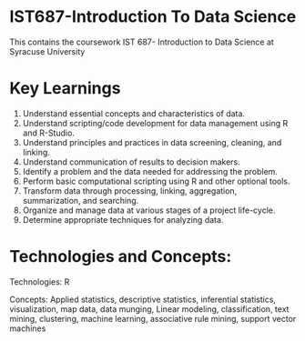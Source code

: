 # IST687-Introduction To Data Science

This contains the coursework IST 687- Introduction to Data Science at Syracuse University

# Key Learnings

1. Understand essential concepts and characteristics of data. 
2. Understand scripting/code development for data management using R and R-Studio.
3. Understand principles and practices in data screening, cleaning, and linking.
4. Understand communication of results to decision makers. 
5. Identify a problem and the data needed for addressing the problem. 
6. Perform basic computational scripting using R and other optional tools.  
7. Transform data through processing, linking, aggregation, summarization, and searching. 
8. Organize and manage data at various stages of a project life-cycle.
9. Determine appropriate techniques for analyzing data. 

# Technologies and Concepts:

Technologies: R

Concepts: Applied statistics, descriptive statistics, inferential statistics, visualization, map data, data munging, Linear modeling, classification, text mining, clustering, machine learning, associative rule mining, support vector machines
